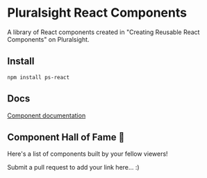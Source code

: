 # Pluralsight React Components

A library of React components created in "Creating Reusable React Components" on Pluralsight.

## Install

```
npm install ps-react
```

## Docs

[Component documentation](http://coryhouse.github.io/ps-react)

## Component Hall of Fame 🎉

Here's a list of components built by your fellow viewers!

Submit a pull request to add your link here... :)
